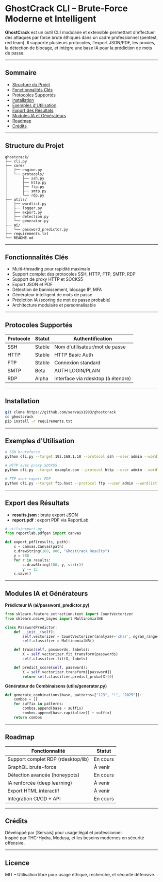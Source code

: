 # GhostCrack CLI – Brute-Force Moderne et Intelligent

**GhostCrack** est un outil CLI modulaire et extensible permettant d'effectuer des attaques par force brute éthiques dans un cadre professionnel (pentest, red team). Il supporte plusieurs protocoles, l'export JSON/PDF, les proxies, la détection de blocage, et intègre une base IA pour la prédiction de mots de passe.

---

## Sommaire

- [Structure du Projet](#structure-du-projet)  
- [Fonctionnalités Clés](#fonctionnalités-clés)  
- [Protocoles Supportés](#protocoles-supportés)  
- [Installation](#installation)  
- [Exemples d'Utilisation](#exemples-dutilisation)  
- [Export des Résultats](#export-des-résultats)  
- [Modules IA et Générateurs](#modules-ia-et-générateurs)  
- [Roadmap](#roadmap)  
- [Crédits](#crédits)

---

## Structure du Projet

```
ghostcrack/
├── cli.py
├── core/
│   ├── engine.py
│   └── protocols/
│       ├── ssh.py
│       ├── http.py
│       ├── ftp.py
│       ├── smtp.py
│       └── rdp.py
├── utils/
│   ├── wordlist.py
│   ├── logger.py
│   ├── export.py
│   ├── detection.py
│   └── generator.py
├── ai/
│   └── password_predictor.py
├── requirements.txt
└── README.md
```

---

## Fonctionnalités Clés

- Multi-threading pour rapidité maximale  
- Support complet des protocoles SSH, HTTP, FTP, SMTP, RDP  
- Support de proxy HTTP et SOCKS5  
- Export JSON et PDF  
- Détection de bannissement, blocage IP, MFA  
- Générateur intelligent de mots de passe  
- Prédiction IA (scoring de mot de passe probable)  
- Architecture modulaire et personnalisable

---

## Protocoles Supportés

| Protocole | Statut | Authentification          |  
|-----------|--------|---------------------------|  
| SSH       | Stable | Nom d'utilisateur/mot de passe |  
| HTTP      | Stable | HTTP Basic Auth           |  
| FTP       | Stable | Connexion standard        |  
| SMTP      | Beta   | AUTH LOGIN/PLAIN          |  
| RDP       | Alpha  | Interface via rdesktop (à étendre) |

---

## Installation

```bash  
git clone https://github.com/servais1983/ghostcrack  
cd ghostcrack  
pip install -r requirements.txt
```

---

## Exemples d'Utilisation

```bash
# SSH bruteforce  
python cli.py --target 192.168.1.10 --protocol ssh --user admin --wordlist rockyou.txt --threads 10 --export results.json

# HTTP avec proxy SOCKS5  
python cli.py --target example.com --protocol http --user admin --wordlist pass.txt --proxy socks5://127.0.0.1:9050

# FTP avec export PDF  
python cli.py --target ftp.host --protocol ftp --user admin --wordlist pass.txt --export report.pdf
```

---

## Export des Résultats

- **results.json** : brute export JSON
- **report.pdf** : export PDF via ReportLab

```python
# utils/export.py  
from reportlab.pdfgen import canvas

def export_pdf(results, path):  
    c = canvas.Canvas(path)  
    c.drawString(100, 800, "GhostCrack Results")  
    y = 780  
    for r in results:  
        c.drawString(100, y, str(r))  
        y -= 15  
    c.save()
```

---

## Modules IA et Générateurs

**Prédicteur IA (ai/password_predictor.py)**

```python
from sklearn.feature_extraction.text import CountVectorizer  
from sklearn.naive_bayes import MultinomialNB

class PasswordPredictor:  
    def __init__(self):  
        self.vectorizer = CountVectorizer(analyzer='char', ngram_range=(2, 3))  
        self.classifier = MultinomialNB()

    def train(self, passwords, labels):  
        X = self.vectorizer.fit_transform(passwords)  
        self.classifier.fit(X, labels)

    def predict_score(self, password):  
        X = self.vectorizer.transform([password])  
        return self.classifier.predict_proba(X)[0]
```

**Générateur de Combinaisons (utils/generator.py)**

```python
def generate_combinations(base, patterns=["123", "!", "2025"]):  
    combos = []  
    for suffix in patterns:  
        combos.append(base + suffix)  
        combos.append(base.capitalize() + suffix)  
    return combos
```

---

## Roadmap

| Fonctionnalité | Statut |
|----------------|--------|
| Support complet RDP (rdesktop/lib) | En cours |
| GraphQL brute-force | À venir |
| Détection avancée (honeypots) | En cours |
| IA renforcée (deep learning) | À venir |
| Export HTML interactif | À venir |
| Intégration CI/CD + API | En cours |

---

## Crédits

Développé par [Servais] pour usage légal et professionnel.  
Inspiré par THC-Hydra, Medusa, et les besoins modernes en sécurité offensive.

---

## Licence

MIT – Utilisation libre pour usage éthique, recherche, et sécurité défensive.
